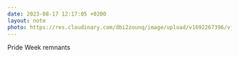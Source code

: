 ```yaml
---
date: 2023-08-17 12:17:05 +0200
layout: note
photo: https://res.cloudinary.com/dbi2zounq/image/upload/v1692267396/vjz44eliyz9loikhh7ub.jpg
---
```

Pride Week remnants
